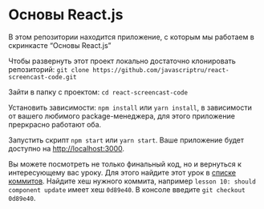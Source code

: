 # Основы React.js
В этом репозитории находится приложение, с которым мы работаем в скринкасте “Основы React.js”

Чтобы развернуть этот проект локально достаточно клонировать репозиторий:
`git clone https://github.com/javascriptru/react-screencast-code.git`

Зайти в папку с проектом:
`cd react-screencast-code`

Установить зависимости:
`npm install`  или  `yarn install`, в зависимости от вашего любимого package-менеджера, для этого приложение преркрасно работают оба.

Запустить скрипт `npm start` или `yarn start`. Ваше приложение будет доступно на [http://localhost:3000](http://localhost:3000).

Вы можете посмотреть не только финальный код, но и вернуться к интересующему вас уроку. Для этого найдите этот урок в [списке коммитов](https://github.com/javascriptru/react-screencast-code/commits/master).
Найдите хеш нужного коммита, например `lesson 10: should component update` имеет хеш `0d89e40`. В консоле введите `git checkout 0d89e40`.